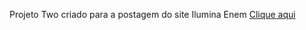 Projeto Two criado para a postagem do site Ilumina Enem
[Clique aqui](https://jamyle-elen.github.io/Projeto-Two-VM/site/TCCC%20-%20backup%204.0/index.html)
